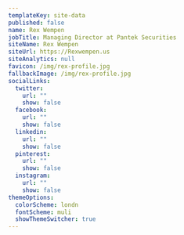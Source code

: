 ```yaml
---
templateKey: site-data
published: false
name: Rex Wempen
jobTitle: Managing Director at Pantek Securities
siteName: Rex Wempen
siteUrl: https://Rexwempen.us
siteAnalytics: null
favicon: /img/rex-profile.jpg
fallbackImage: /img/rex-profile.jpg
socialLinks:
  twitter:
    url: ""
    show: false
  facebook:
    url: ""
    show: false
  linkedin:
    url: ""
    show: false
  pinterest:
    url: ""
    show: false
  instagram:
    url: ""
    show: false
themeOptions:
  colorScheme: londn
  fontScheme: muli
  showThemeSwitcher: true
---
```

